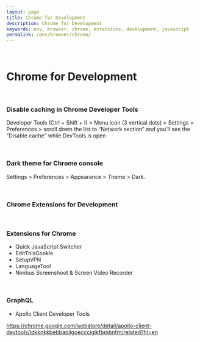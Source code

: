 ```yaml
---
layout: page
title: Chrome for Development
description: Chrome for Development
keywords: env, browser, chrome, extensions, development, javascript
permalink: /env/browser/chrome/
---
```


<br/>

# Chrome for Development

<br/>

### Disable caching in Chrome Developer Tools

Developer Tools (Ctrl + Shift + I) > Menu icon (3 vertical dots) > Settings > Preferences > scroll down the list to “Network section” and you’ll see the “Disable cache” while DevTools is open

<br/>

### Dark theme for Chrome console

Settings > Preferences > Appearance > Theme > Dark.

<br/>

### Chrome Extensions for Development

<br/>

### Extensions for Chrome

- Quick JavaScript Switcher
- EditThisCookie
- SetupVPN
- LanguageTool
- Nimbus Screenshoot & Screen Video Recorder

<br/>

### GraphQL

- Apollo Client Developer Tools

https://chrome.google.com/webstore/detail/apollo-client-devtools/jdkknkkbebbapilgoeccciglkfbmbnfm/related?hl=en
